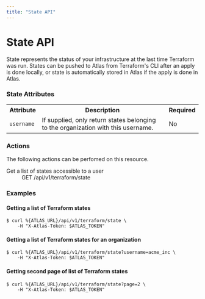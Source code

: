 ```yaml
---
title: "State API"
---
```


# State API

State represents the status of your infrastructure at the last time Terraform was run. States can be pushed to Atlas from Terraform's CLI after an apply is done locally, or state is automatically stored in Atlas if the apply is done in Atlas.

### State Attributes

<table>
  <tr>
    <th>Attribute</th>
    <th>Description</th>
    <th>Required</th>
  </tr>
  <tr>
    <td><code>username</code></td>
    <td>If supplied, only return states belonging to the organization with this username.</td>
    <td>No</td>
  </tr>
</table>

### Actions

The following actions can be perfomed on this resource.

<dl>
  <dt>Get a list of states accessible to a user</dt>
  <dd>GET /api/v1/terraform/state</dd>
</dl>

### Examples

#### Getting a list of Terraform states

    $ curl %{ATLAS_URL}/api/v1/terraform/state \
        -H "X-Atlas-Token: $ATLAS_TOKEN"

#### Getting a list of Terraform states for an organization

    $ curl %{ATLAS_URL}/api/v1/terraform/state?username=acme_inc \
        -H "X-Atlas-Token: $ATLAS_TOKEN"

#### Getting second page of list of Terraform states

    $ curl %{ATLAS_URL}/api/v1/terraform/state?page=2 \
        -H "X-Atlas-Token: $ATLAS_TOKEN"
